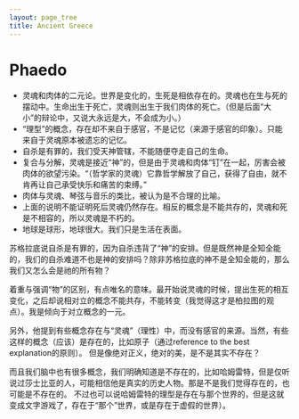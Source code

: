 ```yaml
---
layout: page_tree
title: Ancient Greece
---
```



# Phaedo

* 灵魂和肉体的二元论。世界是变化的，生死是相依存在的。灵魂也在生与死的摆动中。生命出生于死亡，灵魂则出生于我们肉体的死亡。（但是后面“大小”的辩论中，又说大永远是大，不会成为小。）
* “理型”的概念，存在却不来自于感官，不是记忆（来源于感官的印象）。只能来自于灵魂原本被遗忘的记忆。
* 自杀是有罪的，我们受天神管辖，不能随便夺走自己的生命。
* 复合与分解，灵魂是接近“神”的，但是由于灵魂和肉体“钉”在一起，厉害会被肉体的欲望污染。“（哲学家的灵魂）它靠哲学解放了自己，获得了自由，就不肯再让自己承受快乐和痛苦的束缚。”
* 肉体与灵魂、琴弦与音乐的类比，被认为是不合理的比喻。
* 上面的说明不能证明死后灵魂仍然存在。相反的概念是不能共存的，灵魂和死是不相容的，所以灵魂是不朽的。
* 地球是球形，地球很大。我们只是生活在表面。

苏格拉底说自杀是有罪的，因为自杀违背了“神”的安排。但是既然神是全知全能的，我们的自杀难道不也是神的安排吗？除非苏格拉底的神不是全知全能的，那么我们又怎么会是祂的所有物？

着重与强调“物”的区别，有点唯名的意味。最开始说灵魂的时候，提出生死的相互变化，之后却说相对立的概念不能共存，不能转变（我觉得这才是柏拉图的观点）。我是倾向于对立概念的一元。

另外，他提到有些概念存在与“灵魂”（理性）中，而没有感官的来源。当然，有些这样的概念（应该）是存在的，比如原子（通过reference to the best explanation的原则）。
但是像绝对正义，绝对的美，是不是其实不存在？

而且我们脑中也有很多概念，我们明确知道是不存在的，比如哈姆雷特，但是仅听说过莎士比亚的人，可能相信他是真实的历史人物。那是不是我们觉得存在的，也可能是不存在的。
不过也可以说哈姆雷特的理型是存在与那个世界的，但是这就变成文字游戏了，存在于“那个”世界，或是存在于虚假的世界）。
